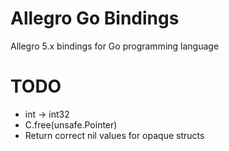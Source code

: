 Allegro Go Bindings
===================

Allegro 5.x bindings for Go programming language

TODO
====
* int -> int32
* C.free(unsafe.Pointer)
* Return correct nil values for opaque structs
